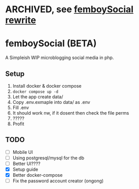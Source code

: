 # ARCHIVED, see [femboySocial rewrite](https://github.com/ploszukiwacz/femboySocial-rewrite)
# femboySocial (BETA)
A Simpleish WIP microblogging social media in php.

## Setup
1. Install docker & docker compose
2. `docker compose up -d`
3. Let the app create data/
4. Copy .env.exmaple into data/ as .env
5. Fill .env
6. It should work nw, if it dosent then check the file perms
7. ?????
8. Profit

## TODO
- [ ] Mobile UI
- [ ] Using postgresql/mysql for the db
- [ ] Better UI????
- [X] Setup guide
- [X] Better docker-compose
- [ ] Fix the password account creator (ongong)
